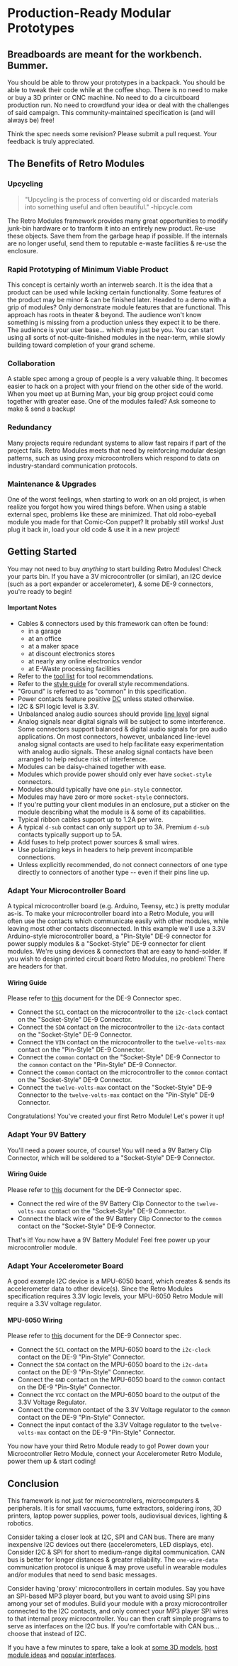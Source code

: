 # Production-Ready Modular Prototypes

## Breadboards are meant for the workbench. Bummer.
You should be able to throw your prototypes in a backpack. You should be able
to tweak their code while at the coffee shop. There is no need to make or buy a
3D printer or CNC machine. No need to do a circuitboard production run. No need
to crowdfund your idea or deal with the challenges of said campaign.
This community-maintained specification is (and will always be) free!

Think the spec needs some revision? Please submit a pull request.
Your feedback is truly appreciated.

## The Benefits of Retro Modules
### Upcycling
> "Upcycling is the process of converting old or discarded materials into
  something useful and often beautiful."
  -hipcycle.com

The Retro Modules framework provides many great opportunities to modify
junk-bin hardware or to tranform it into an entirely new product. Re-use these
objects. Save them from the garbage heap if possible. If the internals are no
longer useful, send them to reputable e-waste facilities & re-use the enclosure.

### Rapid Prototyping of Minimum Viable Product
This concept is certainly worth an interweb search. It is the idea that a
product can be used while lacking certain functionality. Some features of the
product may be minor & can be finished later. Headed to a demo with a grip of
modules? Only demonstrate module features that are functional.
This approach has roots in theater & beyond. The audience won't know something
is missing from a production unless they expect it to be there. The audience is
your user base... which may just be you. You can start using all sorts of
not-quite-finished modules in the near-term, while slowly building toward
completion of your grand scheme.

### Collaboration
A stable spec among a group of people is a very valuable thing. It becomes
easier to hack on a project with your friend on the other side of the world.
When you meet up at Burning Man, your big group project could come together
with greater ease. One of the modules failed? Ask someone to make & send a
backup!

### Redundancy
Many projects require redundant systems to allow fast repairs if part of the
project fails. Retro Modules meets that need by reinforcing modular design
patterns, such as using proxy microcontrollers which respond to data on
industry-standard communication protocols.

### Maintenance & Upgrades
One of the worst feelings, when starting to work on an old project, is when
realize you forgot how you wired things before. When using a stable external
spec, problems like these are minimized. That old robo-eyeball module you made
for that Comic-Con puppet? It probably still works! Just plug it back in, load
your old code & use it in a new project!

## Getting Started
You may not need to buy _anything_ to start building Retro Modules! Check your
parts bin. If you have a 3V microcontroller (or similar), an I2C device (such
as a port expander or accelerometer), & some DE-9 connectors, you're ready to
begin!

#### Important Notes
* Cables & connectors used by this framework can often be found:
    * in a garage
    * at an office
    * at a maker space
    * at discount electronics stores
    * at nearly any online electronics vendor
    * at E-Waste processing facilities
* Refer to the [tool list](tools.yaml) for tool recommendations.
* Refer to the [style guide](style-guide.yaml) for overall style recommendations.
* "Ground" is referred to as "common" in this specification. 
* Power contacts feature positive [DC](definitions/direct-current.yaml) unless stated otherwise.
* I2C & SPI logic level is 3.3V.
* Unbalanced analog audio sources should provide [line level](https://en.wikipedia.org/wiki/Line_level) signal
* Analog signals near digital signals will be subject to some interference.
  Some connectors support balanced & digital audio signals for pro audio
  applications. On most connectors, however, unbalanced line-level analog
  signal contacts are used to help facilitate easy experimentation with analog
  audio signals. These analog signal contacts have been arranged to help reduce
  risk of interference.
* Modules can be daisy-chained together with ease.
* Modules which provide power should only ever have `socket-style` connectors.
* Modules should typically have one `pin-style` connector.
* Modules may have zero or more `socket-style` connectors.
* If you're putting your client modules in an enclosure, put a sticker on the
  module describing what the module is & some of its capabilities.
* Typical ribbon cables support up to 1.2A per wire.
* A typical `d-sub` contact can only support up to 3A. Premium `d-sub` contacts
  typically support up to 5A.
* Add fuses to help protect power sources & small wires.
* Use polarizing keys in headers to help prevent incompatible connections.
* Unless explicitly recommended, do not connect connectors of one type directly
  to connectors of another type -- even if their pins line up.

### Adapt Your Microcontroller Board
A typical microcontroller board (e.g. Arduino, Teensy, etc.) is pretty modular
as-is. To make your microcontroller board into a Retro Module, you will often
use the contacts which communicate easily with other modules, while leaving
most other contacts disconnected. In this example we'll use a 3.3V
Arduino-style microcontroller board, a "Pin-Style" DE-9 connector for power
supply modules & a "Socket-Style" DE-9 connector for client modules. We're
using devices & connectors that are easy to hand-solder. If you wish to design
printed circuit board Retro Modules, no problem! There are headers for that.

#### Wiring Guide
Please refer to [this](connectors/dsub-de-9/dsub-de-9.yaml) document for the DE-9 Connector spec.

* Connect the `SCL` contact on the microcontroller to the `i2c-clock` contact on the "Socket-Style" DE-9 Connector.
* Connect the `SDA` contact on the microcontroller to the `i2c-data` contact on the "Socket-Style" DE-9 Connector.
* Connect the `VIN` contact on the microcontroller to the `twelve-volts-max` contact on the "Pin-Style" DE-9 Connector.
* Connect the `common` contact on the "Socket-Style" DE-9 Connector to the `common` contact on the "Pin-Style" DE-9 Connector.
* Connect the `common` contact on the microcontroller to the `common` contact on the "Socket-Style" DE-9 Connector.
* Connect the `twelve-volts-max` contact on the "Socket-Style" DE-9 Connector to the `twelve-volts-max` contact on the "Pin-Style" DE-9 Connector.

Congratulations! You've created your first Retro Module! Let's power it up!

### Adapt Your 9V Battery
You'll need a power source, of course! You will need a 9V Battery Clip Connector,
which will be soldered to a "Socket-Style" DE-9 Connector.

#### Wiring Guide
Please refer to [this](connectors/dsub-de-9/dsub-de-9.yaml) document for the DE-9 Connector spec.

* Connect the red wire of the 9V Battery Clip Connector to the `twelve-volts-max` contact on the "Socket-Style" DE-9 Connector.
* Connect the black wire of the 9V Battery Clip Connector to the `common` contact on the "Socket-Style" DE-9 Connector.

That's it! You now have a 9V Battery Module! Feel free power up your microcontroller module. 

### Adapt Your Accelerometer Board
A good example I2C device is a MPU-6050 board, which creates & sends its
accelerometer data to other device(s). Since the Retro Modules specification
requires 3.3V logic levels, your MPU-6050 Retro Module will require a 3.3V
voltage regulator.

#### MPU-6050 Wiring
Please refer to [this](connectors/dsub-de-9/dsub-de-9.yaml) document for the DE-9 Connector spec.

* Connect the `SCL` contact on the MPU-6050 board to the `i2c-clock` contact on the DE-9 "Pin-Style" Connector.
* Connect the `SDA` contact on the MPU-6050 board to the `i2c-data` contact on the DE-9 "Pin-Style" Connector.
* Connect the `GND` contact on the MPU-6050 board to the `common` contact on the DE-9 "Pin-Style" Connector.
* Connect the `VCC` contact on the MPU-6050 board to the output of the 3.3V Voltage Regulator.
* Connect the common contact of the 3.3V Voltage regulator to the `common` contact on the DE-9 "Pin-Style" Connector.
* Connect the input contact of the 3.3V Voltage regulator to the `twelve-volts-max` contact on the DE-9 "Pin-Style" Connector.

You now have your third Retro Module ready to go! Power down your
Microcontroller Retro Module, connect your Accelerometer Retro Module, power
them up & start coding!

## Conclusion
This framework is not just for microcontrollers, microcomputers & peripherals.
It is for small vaccuums, fume extractors, soldering irons, 3D printers, laptop
power supplies, power tools, audiovisual devices, lighting & robotics.

Consider taking a closer look at I2C, SPI and CAN bus. There are many
inexpensive I2C devices out there (accelerometers, LED displays, etc).
Consider I2C & SPI for short to medium-range digital communication. CAN bus
is better for longer distances & greater reliability. The `one-wire-data`
communication protocol is unique & may prove useful in wearable modules and/or
modules that need to send basic messages.

Consider having 'proxy' microcontrollers in certain modules. Say you have an
SPI-based MP3 player board, but you want to avoid using SPI pins among your set
of modules. Build your module with a proxy microcontroller connected to the I2C
contacts, and only connect your MP3 player SPI wires to that internal proxy
microcontroller. You can then craft simple programs to serve as interfaces on
the I2C bus. If you're comfortable with CAN bus... choose that instead of I2C.

If you have a few minutes to spare, take a look at [some 3D models](models),
[host module ideas](modules/host) and [popular interfaces](connectors).
